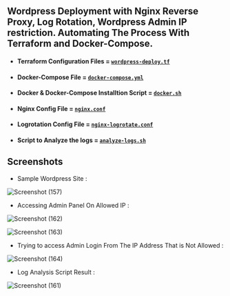 ## Wordpress Deployment with Nginx Reverse Proxy, Log Rotation, Wordpress Admin IP restriction. Automating The Process With Terraform and Docker-Compose.


- #### Terraform Configuration Files = [`wordpress-deploy.tf`](wordpress-deploy.tf)

- #### Docker-Compose File = [`docker-compose.yml`](docker-compose.yml)

- #### Docker & Docker-Compose Installtion Script = [`docker.sh`](docker.sh)

- #### Nginx Config File = [`nginx.conf`](nginx.conf)

- #### Logrotation Config File = [`nginx-logrotate.conf`](nginx-logrotate.conf)

- #### Script to Analyze the logs = [`analyze-logs.sh`](analyze-logs.sh)

## Screenshots

- Sample Wordpress Site :

![Screenshot (157)](https://user-images.githubusercontent.com/86839948/231408721-49dc1df4-b6aa-4814-a59e-3635cc266464.jpg)

- Accessing Admin Panel On Allowed IP :

![Screenshot (162)](https://user-images.githubusercontent.com/86839948/231410176-a3b7c8e2-c818-45b7-8c8d-4fe11fb7f43c.jpg)

![Screenshot (163)](https://user-images.githubusercontent.com/86839948/231409473-85db6770-4c77-44da-84a7-293be04f9dfc.jpg)

- Trying to access Admin Login From The IP Address That is Not Allowed :

![Screenshot (164)](https://user-images.githubusercontent.com/86839948/231409611-e4263e33-b5d0-413e-951c-ac62aa34140c.jpg)

- Log Analysis Script Result :

![Screenshot (161)](https://user-images.githubusercontent.com/86839948/231410771-aca3f575-7977-4b79-ae3f-4edd12c270fa.jpg)

